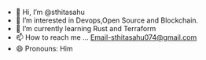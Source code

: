 - 👋 Hi, I’m @sthitasahu
- 👀 I’m interested in Devops,Open Source and Blockchain.
- 🌱 I’m currently learning Rust and Terraform
 -  📫 How to reach me ... Email-sthitasahu074@gmail.com
- 😄 Pronouns: Him
  


